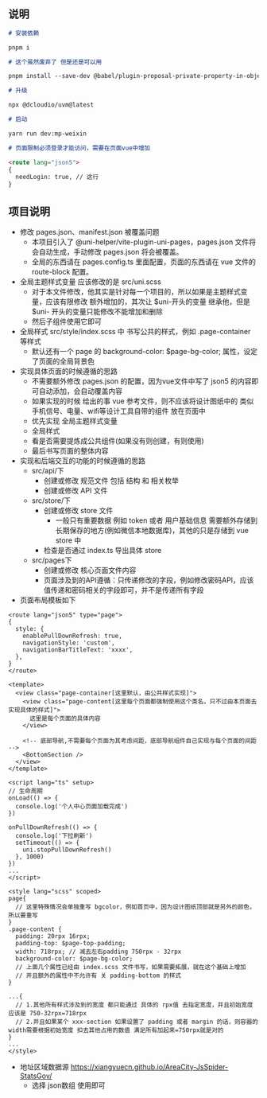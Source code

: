 ## 说明

```markdown
# 安装依赖

pnpm i

# 这个虽然废弃了 但是还是可以用

pnpm install --save-dev @babel/plugin-proposal-private-property-in-object

# 升级

npx @dcloudio/uvm@latest

# 启动

yarn run dev:mp-weixin

# 页面限制必须登录才能访问，需要在页面vue中增加

<route lang="json5">
{
  needLogin: true, // 这行
}
```

## 项目说明

- 修改 pages.json、manifest.json 被覆盖问题
  - 本项目引入了 @uni-helper/vite-plugin-uni-pages，pages.json 文件将会自动生成，手动修改 pages.json 将会被覆盖。
  - 全局的东西请在 pages.config.ts 里面配置，页面的东西请在 vue 文件的 route-block 配置。
- 全局主题样式变量 应该修改的是 src/uni.scss
  - 对于本文件修改，他其实是针对每一个项目的，所以如果是主题样式变量，应该有限修改 额外增加的，其次让 $uni-开头的变量 继承他，但是 $uni- 开头的变量只能修改不能增加和删除
  - 然后子组件使用它即可
- 全局样式 src/style/index.scss 中 书写公共的样式，例如 .page-container 等样式
  - 默认还有一个 page 的 background-color: $page-bg-color; 属性，设定了页面的全局背景色
- 实现具体页面的时候遵循的思路
  - 不需要额外修改 pages.json 的配置，因为vue文件中写了 json5 的内容即可自动添加，会自动覆盖内容
  - 如果实现的时候 给出的事 vue 参考文件，则不应该将设计图纸中的 类似 手机信号、电量、wifi等设计工具自带的组件 放在页面中
  - 优先实现 全局主题样式变量
  - 全局样式
  - 看是否需要提炼成公共组件(如果没有则创建，有则使用)
  - 最后书写页面的整体内容
- 实现和后端交互的功能的时候遵循的思路
  - src/api/下
    - 创建或修改 规范文件 包括 结构 和 相关枚举
    - 创建或修改 API 文件
  - src/store/下
    - 创建或修改 store 文件
      - 一般只有重要数据 例如 token 或者 用户基础信息 需要额外存储到 长期保存的地方(例如微信本地数据库)，其他的只是存储到 vue store 中
    - 检查是否通过 index.ts 导出具体 store
  - src/pages下
    - 创建或修改 核心页面文件内容
    - 页面涉及到的API遵循：只传递修改的字段，例如修改密码API，应该值传递和密码相关的字段即可，并不是传递所有字段
- 页面布局模板如下

```vue
<route lang="json5" type="page">
{
  style: {
    enablePullDownRefresh: true,
    navigationStyle: 'custom',
    navigationBarTitleText: 'xxxx',
  },
}
</route>

<template>
  <view class="page-container[这里默认，由公共样式实现]">
    <view class="page-content[这里每个页面都强制使用这个类名，只不过由本页面去实现具体的样式]">
      这里是每个页面的具体内容
    </view>

    <!-- 底部导航,不需要每个页面为其考虑间距，底部导航组件自己实现与每个页面的间距 -->
    <BottomSection />
  </view>
</template>

<script lang="ts" setup>
// 生命周期
onLoad(() => {
  console.log('个人中心页面加载完成')
})

onPullDownRefresh(() => {
  console.log('下拉刷新')
  setTimeout(() => {
    uni.stopPullDownRefresh()
  }, 1000)
})
...
</script>

<style lang="scss" scoped>
page{
  // 这里特殊情况会单独重写 bgcolor，例如首页中，因为设计图纸顶部就是另外的颜色，所以要重写
}
.page-content {
  padding: 20rpx 16rpx;
  padding-top: $page-top-padding;
  width: 718rpx; // 减去左右padding 750rpx - 32rpx
  background-color: $page-bg-color;
  // 上面几个属性已经由 index.scss 文件书写，如果需要拓展，就在这个基础上增加
  // 并且额外的属性中不允许有 关 padding-bottom 的样式
}

...{
  // 1.其他所有样式涉及到的宽度 都只能通过 具体的 rpx值 去指定宽度，并且初始宽度 应该是 750-32rpx=718rpx
  // 2.并且如果某个 xxx-section 如果设置了 padding 或者 margin 的话，则容器的width需要根据初始宽度 扣去其他占用的数值 满足所有加起来=750rpx就是对的
}
...
</style>
```

- 地址区域数据源 <https://xiangyuecn.github.io/AreaCity-JsSpider-StatsGov/>
  - 选择 json数组 使用即可
